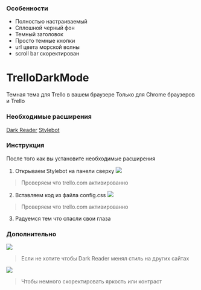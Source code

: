 ### Особенности
- Полностью настраиваемый
- Сплошной черный фон
- Темный заголовок
- Просто темные кнопки
- url цвета морской волны
- scroll bar скоректирован

# TrelloDarkMode
Темная тема для Trello в вашем браузере
Только для Chrome браузеров и Trello

### Необходимые расширения

[Dark Reader](https://chrome.google.com/webstore/detail/dark-reader/eimadpbcbfnmbkopoojfekhnkhdbieeh?hl=ru)
[Stylebot](https://chrome.google.com/webstore/detail/stylebot/oiaejidbmkiecgbjeifoejpgmdaleoha)

### Инструкция
После того как вы установите необходимые расширения
1. Открываем Stylebot на панели сверху
![](https://i.ibb.co/zxRjq8J/Group-2.png)
> Проверяем что trello.com активированно

2. Вставляем код из файла config.css
![](https://i.ibb.co/pQcD1Qx/Group-5.png)
> Проверяем что trello.com активированно

3. Радуемся тем что спасли свои глаза

### Дополнительно
![](https://i.ibb.co/vvgRD0y/Group-1.png)
> Если не хотите чтобы Dark Reader менял стиль на других сайтах

![](https://i.ibb.co/FxwDgL1/Group-6.png)
> Чтобы немного скоректировать яркость или контраст
